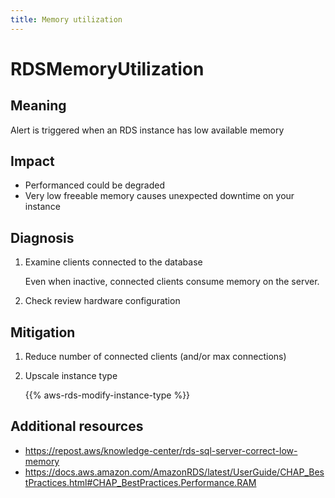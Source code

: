 ```yaml
---
title: Memory utilization
---
```


# RDSMemoryUtilization

## Meaning

Alert is triggered when an RDS instance has low available memory

## Impact

- Performanced could be degraded
- Very low freeable memory causes unexpected downtime on your instance

## Diagnosis

1. Examine clients connected to the database

    Even when inactive, connected clients consume memory on the server.

1. Check review hardware configuration

## Mitigation

1. Reduce number of connected clients (and/or max connections)

1. Upscale instance type

    {{% aws-rds-modify-instance-type %}}

## Additional resources

- <https://repost.aws/knowledge-center/rds-sql-server-correct-low-memory>
- <https://docs.aws.amazon.com/AmazonRDS/latest/UserGuide/CHAP_BestPractices.html#CHAP_BestPractices.Performance.RAM>
